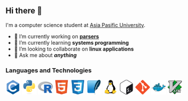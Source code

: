 ## Hi there 👋
I'm a computer science student at [Asia Pasific University](https://wwww.apu.edu.my).
- 🔭 I’m currently working on **[parsers](https://github.com/rmrt1n/parsers)**
- 🌱 I’m currently learning **systems programming**
- 👯 I’m looking to collaborate on **linux applications**
- 💬 Ask me about ***anything***

### Languages and Technologies
<p>
  <img src="icons/c.svg" alt="c" height="40">
  <img src="icons/python.svg" alt="python" height="40">
  <img src="icons/r.svg" alt="r" height="40">
  <img src="icons/html.svg" alt="html" height="40">
  <img src="icons/css.svg" alt="css" height="40">
  <img src="icons/sqlite.svg" alt="sqlite" height="40">
  <img src="icons/linux.svg" alt="linux" height="40">
  <img src="icons/bash.svg" alt="bash" height="40">
  <img src="icons/git.svg" alt="git" height="40">
  <img src="icons/docker.svg" alt="docker" height="40">
  <img src="icons/vim.svg" alt="vim" height="40">
</p>

<!--
**rmrt1n/rmrt1n** is a ✨ _special_ ✨ repository because its `README.md` (this file) appears on your GitHub profile.

Here are some ideas to get you started:

- 🔭 I’m currently working on ...
- 🌱 I’m currently learning ...
- 👯 I’m looking to collaborate on ...
- 🤔 I’m looking for help with ...
- 💬 Ask me about ...
- 📫 How to reach me: ...
- 😄 Pronouns: ...
- ⚡ Fun fact: ...
-->
